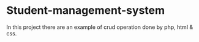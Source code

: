 # Student-management-system
In this project there are an example of crud  operation done by php, html &amp; css.
